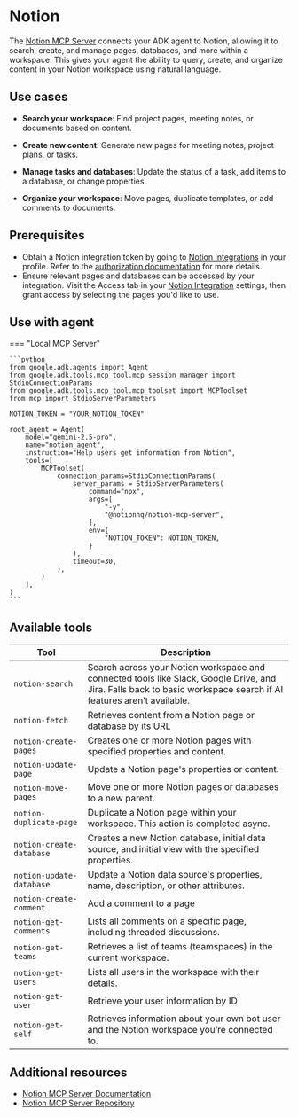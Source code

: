 # Notion

The [Notion MCP Server](https://github.com/makenotion/notion-mcp-server)
connects your ADK agent to Notion, allowing it to search, create, and manage
pages, databases, and more within a workspace. This gives your agent the ability
to query, create, and organize content in your Notion workspace using natural
language.

## Use cases

- **Search your workspace**: Find project pages, meeting notes, or documents
  based on content.

- **Create new content**: Generate new pages for meeting notes, project plans,
  or tasks.

- **Manage tasks and databases**: Update the status of a task, add items to a
  database, or change properties.

- **Organize your workspace**: Move pages, duplicate templates, or add comments
  to documents.

## Prerequisites

- Obtain a Notion integration token by going to
  [Notion Integrations](https://www.notion.so/profile/integrations) in your
  profile. Refer to the
  [authorization documentation](https://developers.notion.com/docs/authorization)
  for more details.
- Ensure relevant pages and databases can be accessed by your integration. Visit
  the Access tab in your
  [Notion Integration](https://www.notion.so/profile/integrations) settings,
  then grant access by selecting the pages you'd like to use.

## Use with agent

=== "Local MCP Server"

    ```python
    from google.adk.agents import Agent
    from google.adk.tools.mcp_tool.mcp_session_manager import StdioConnectionParams
    from google.adk.tools.mcp_tool.mcp_toolset import MCPToolset
    from mcp import StdioServerParameters

    NOTION_TOKEN = "YOUR_NOTION_TOKEN"

    root_agent = Agent(
        model="gemini-2.5-pro",
        name="notion_agent",
        instruction="Help users get information from Notion",
        tools=[
            MCPToolset(
                connection_params=StdioConnectionParams(
                    server_params = StdioServerParameters(
                        command="npx",
                        args=[
                            "-y",
                            "@notionhq/notion-mcp-server",
                        ],
                        env={
                            "NOTION_TOKEN": NOTION_TOKEN,
                        }
                    ),
                    timeout=30,
                ),
            )
        ],
    )
    ```

## Available tools

Tool <img width="200px"/> | Description
---- | -----------
`notion-search` | Search across your Notion workspace and connected tools like Slack, Google Drive, and Jira. Falls back to basic workspace search if AI features aren’t available.
`notion-fetch` | Retrieves content from a Notion page or database by its URL
`notion-create-pages` | Creates one or more Notion pages with specified properties and content.
`notion-update-page` | Update a Notion page's properties or content.
`notion-move-pages` | Move one or more Notion pages or databases to a new parent.
`notion-duplicate-page` | Duplicate a Notion page within your workspace. This action is completed async.
`notion-create-database` | Creates a new Notion database, initial data source, and initial view with the specified properties.
`notion-update-database` | Update a Notion data source's properties, name, description, or other attributes.
`notion-create-comment` | Add a comment to a page
`notion-get-comments` | Lists all comments on a specific page, including threaded discussions.
`notion-get-teams` | Retrieves a list of teams (teamspaces) in the current workspace.
`notion-get-users` | Lists all users in the workspace with their details.
`notion-get-user` | Retrieve your user information by ID
`notion-get-self` | Retrieves information about your own bot user and the Notion workspace you’re connected to.

## Additional resources

- [Notion MCP Server Documentation](https://developers.notion.com/docs/mcp)
- [Notion MCP Server Repository](https://github.com/makenotion/notion-mcp-server)
